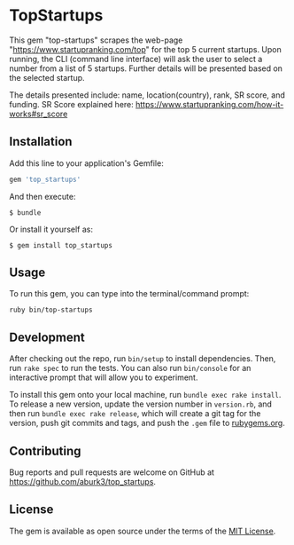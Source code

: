 # TopStartups

This gem "top-startups" scrapes the web-page "https://www.startupranking.com/top" for the top 5 current startups. Upon running, the CLI (command line interface) will ask the user to select a number from a list of 5 startups. Further details will be presented based on the selected startup.

The details presented include: name, location(country), rank, SR score, and funding. SR Score explained here: https://www.startupranking.com/how-it-works#sr_score

## Installation

Add this line to your application's Gemfile:

```ruby
gem 'top_startups'
```

And then execute:

    $ bundle

Or install it yourself as:

    $ gem install top_startups

## Usage

To run this gem, you can type into the terminal/command prompt:

  `ruby bin/top-startups`


## Development

After checking out the repo, run `bin/setup` to install dependencies. Then, run `rake spec` to run the tests. You can also run `bin/console` for an interactive prompt that will allow you to experiment.

To install this gem onto your local machine, run `bundle exec rake install`. To release a new version, update the version number in `version.rb`, and then run `bundle exec rake release`, which will create a git tag for the version, push git commits and tags, and push the `.gem` file to [rubygems.org](https://rubygems.org).

## Contributing

Bug reports and pull requests are welcome on GitHub at https://github.com/aburk3/top_startups.

## License

The gem is available as open source under the terms of the [MIT License](https://opensource.org/licenses/MIT).
